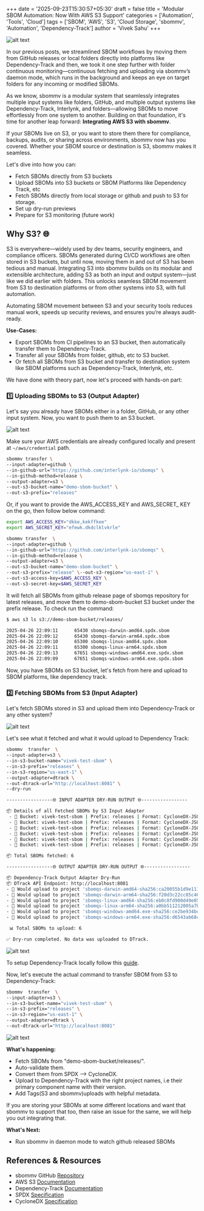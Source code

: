 +++
date = '2025-09-23T15:30:57+05:30'
draft = false
title = 'Modular SBOM Automation: Now With AWS S3 Support'
categories = ['Automation', 'Tools', 'Cloud']
tags = ['SBOM', 'AWS', 'S3', 'Cloud Storage', 'sbommv', 'Automation', 'Dependency-Track']
author = 'Vivek Sahu'
+++

![alt text](/posts/image-9.png)

In our previous posts, we streamlined SBOM workflows by moving them from GitHub releases or local folders directly into platforms like Dependency-Track and then, we took it one step further with folder continuous monitoring—continuous fetching and uploading via sbommv’s daemon mode, which runs in the background and keeps an eye on target folders for any incoming or modified SBOMs.

As we know, sbommv is a modular system that seamlessly integrates multiple input systems like folders, GitHub, and multiple output systems like Dependency-Track, Interlynk, and folders—allowing SBOMs to move effortlessly from one system to another. Building on that foundation, it's time for another leap forward: **Integrating AWS S3 with sbommv**.

If your SBOMs live on S3, or you want to store them there for compliance, backups, audits, or sharing across environments, sbommv now has you covered. Whether your SBOM source or destination is S3, sbommv makes it seamless.

Let's dive into how you can:

- Fetch SBOMs directly from S3 buckets
- Upload SBOMs into S3 buckets or SBOM Platforms like Dependency Track, etc
- Fetch SBOMs directly from local storage or github and push to S3 for storage.
- Set up dry-run previews
- Prepare for S3 monitoring (future work)

## Why S3? 🌐

S3 is everywhere—widely used by dev teams, security engineers, and compliance officers. SBOMs generated during CI/CD workflows are often stored in S3 buckets, but until now, moving them in and out of S3 has been tedious and manual. Integrating S3 into sbommv builds on its modular and extensible architecture, adding S3 as both an input and output system—just like we did earlier with folders. This unlocks seamless SBOM movement from S3 to destination platforms or from other systems into S3, with full automation.

Automating SBOM movement between S3 and your security tools reduces manual work, speeds up security reviews, and ensures you’re always audit-ready.

**Use-Cases:**

- Export SBOMs from CI pipelines to an S3 bucket, then automatically transfer them to Dependency-Track.
- Transfer all your SBOMs from folder, github, etc to S3 bucket.
- Or fetch all SBOMs from S3 bucket and transfer to destination system like SBOM platforms such as Dependency-Track, Interlynk, etc.

We have done with theory part, now let's proceed with hands-on part:

### 1️⃣ Uploading SBOMs to S3 (Output Adapter)

Let's say you already have SBOMs either in a folder, GitHub, or any other input system. Now, you want to push them to an S3 bucket.

![alt text](/posts/image-10.png)

Make sure your AWS credentials are already configured locally and present at `~/aws/credential` path.

```bash
sbommv transfer \
--input-adapter=github \
--in-github-url="https://github.com/interlynk-io/sbomqs" \
--in-github-method=release \
--output-adapter=s3 \
--out-s3-bucket-name="demo-sbom-bucket" \
--out-s3-prefix="releases"
```

Or, if you want to provide the AWS_ACCESS_KEY and AWS_SECRET_ KEY on the go, then follow below command:

```bash
export AWS_ACCESS_KEY="dkke,kekffkee"
export AWS_SECRET_KEY="efewk.dkdclklvkrle"
```

```bash
sbommv transfer  \
--input-adapter=github \
--in-github-url="https://github.com/interlynk-io/sbomqs" \
--in-github-method=release \
--output-adapter=s3 \
--out-s3-bucket-name="demo-sbom-bucket" \
--out-s3-prefix="release" \--out-s3-region="us-east-1" \
--out-s3-access-key=$AWS_ACCESS_KEY \
--out-s3-secret-key=$AWS_SECRET_KEY
```

It will fetch all SBOMs from github release page of sbomqs repository for latest releases, and move them to demo-sbom-bucket S3 bucket under the prefix release. To check run the command:

```bash
$ aws s3 ls s3://demo-sbom-bucket/releases/ 

2025-04-26 22:09:11      65430 sbomqs-darwin-amd64.spdx.sbom
2025-04-26 22:09:12      65430 sbomqs-darwin-arm64.spdx.sbom
2025-04-26 22:09:10      65300 sbomqs-linux-amd64.spdx.sbom
2025-04-26 22:09:11      65300 sbomqs-linux-arm64.spdx.sbom
2025-04-26 22:09:13      67651 sbomqs-windows-amd64.exe.spdx.sbom
2025-04-26 22:09:09      67651 sbomqs-windows-arm64.exe.spdx.sbom
```

Now, you have SBOMs on S3 bucket, let's fetch from here and upload to SBOM platforms, like dependency track.

### 2️⃣ Fetching SBOMs from S3 (Input Adapter)

Let's fetch SBOMs stored in S3 and upload them into Dependency-Track or any other system?

![alt text](/posts/image-11.png)

Let's see what it fetched and what it would upload to Dependency Track:

```bash
sbommv  transfer  \ 
--input-adapter=s3 \
--in-s3-bucket-name="vivek-test-sbom" \
--in-s3-prefix="releases" \
--in-s3-region="us-east-1" \
--output-adapter=dtrack \
--out-dtrack-url="http://localhost:8081" \
--dry-run

-----------------🌐 INPUT ADAPTER DRY-RUN OUTPUT 🌐-----------------

📦 Details of all Fetched SBOMs by S3 Input Adapter
 - 📁 Bucket: vivek-test-sbom | Prefix: releases | Format: CycloneDX-JSON | SpecVersion: 1.5 | Filename: sbomqs-darwin-amd64.spdx.sbom
 - 📁 Bucket: vivek-test-sbom | Prefix: releases | Format: CycloneDX-JSON | SpecVersion: 1.5 | Filename: sbomqs-darwin-arm64.spdx.sbom
 - 📁 Bucket: vivek-test-sbom | Prefix: releases | Format: CycloneDX-JSON | SpecVersion: 1.5 | Filename: sbomqs-linux-amd64.spdx.sbom
 - 📁 Bucket: vivek-test-sbom | Prefix: releases | Format: CycloneDX-JSON | SpecVersion: 1.5 | Filename: sbomqs-linux-arm64.spdx.sbom
 - 📁 Bucket: vivek-test-sbom | Prefix: releases | Format: CycloneDX-JSON | SpecVersion: 1.5 | Filename: sbomqs-windows-amd64.exe.spdx.sbom
 - 📁 Bucket: vivek-test-sbom | Prefix: releases | Format: CycloneDX-JSON | SpecVersion: 1.5 | Filename: sbomqs-windows-arm64.exe.spdx.sbom

📦 Total SBOMs fetched: 6

-----------------🌐 OUTPUT ADAPTER DRY-RUN OUTPUT 🌐-----------------

📦 Dependency-Track Output Adapter Dry-Run
📦 DTrack API Endpoint: http://localhost:8081
- 📁 Would upload to project 'sbomqs-darwin-amd64-sha256:ca20055b1d9e111a2ae4e3ddc6390cc936ddc9d5b9d36b5aa7a401c8b935d386' | Format: CycloneDX-JSON | SpecVersion: 1.5 | Filename: sbomqs-darwin-amd64.spdx.sbom
- 📁 Would upload to project 'sbomqs-darwin-arm64-sha256:f20d3c22cc85c461bbd9932dc15002bc866657067925754c56b546c40661638a' | Format: CycloneDX-JSON | SpecVersion: 1.5 | Filename: sbomqs-darwin-arm64.spdx.sbom
- 📁 Would upload to project 'sbomqs-linux-amd64-sha256:eb0c8fd900d49e0522d23536d8df02d500b76b1a01a904585501c62f8e367957' | Format: CycloneDX-JSON | SpecVersion: 1.5 | Filename: sbomqs-linux-amd64.spdx.sbom
- 📁 Would upload to project 'sbomqs-linux-arm64-sha256:a0bb511212005a7b6d100e4f5ac683f355ad55e39eaffd5ea878b5be4f5a82fc' | Format: CycloneDX-JSON | SpecVersion: 1.5 | Filename: sbomqs-linux-arm64.spdx.sbom
- 📁 Would upload to project 'sbomqs-windows-amd64.exe-sha256:ce2be934bde9fe8525a9b71dd9d866c5cec593de97f76bf08ab0489aa0d1eb3a' | Format: CycloneDX-JSON | SpecVersion: 1.5 | Filename: sbomqs-windows-amd64.exe.spdx.sbom
- 📁 Would upload to project 'sbomqs-windows-arm64.exe-sha256:d6543ab68cc069402b44d9601dda6ebd8eedba0179fe3a0b0ed9136415237167' | Format: CycloneDX-JSON | SpecVersion: 1.5 | Filename: sbomqs-windows-arm64.exe.spdx.sbom

 📊 Total SBOMs to upload: 6

✅ Dry-run completed. No data was uploaded to DTrack.

```

![alt text](/posts/image-12.png)

To setup Dependency-Track locally follow this [guide](https://github.com/interlynk-io/sbommv/blob/main/examples/setup_dependency_track.md).

Now, let's execute the actual command to transfer SBOM from S3 to Dependency-Track:

```bash
sbommv  transfer  \ 
--input-adapter=s3 \
--in-s3-bucket-name="vivek-test-sbom" \
--in-s3-prefix="releases" \
--in-s3-region="us-east-1" \
--output-adapter=dtrack \
--out-dtrack-url="http://localhost:8081"
```

![alt text](/posts/image-13.png)

**What's happening:**

- Fetch SBOMs from "demo-sbom-bucket/releases/".
- Auto-validate them.
- Convert them from SPDX --> CycloneDX.
- Upload to Dependency-Track with the right project names, i.e their primary component name with their version.
- Add Tags(S3 and sbommv)uploads with helpful metadata.

If you are storing your SBOMs at some different locations and want that sbommv to support that too, then raise an issue for the same, we will help you out integrating that.

**What's Next:**

- Run sbommv in daemon mode to watch github released SBOMs

## References & Resources

- sbommv GitHub [Repository](https://github.com/interlynk-io/sbommv)
- AWS S3 [Documentation](https://docs.aws.amazon.com/s3/index.html)
- Dependency-Track [Documentation](https://docs.dependencytrack.org/)
- SPDX [Specification](https://spdx.dev/)
- CycloneDX [Specification](https://cyclonedx.org/)
